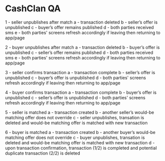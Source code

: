 # CashClan QA

1 - seller unpublishes after match
	a - transaction deleted
	b - seller’s offer is unpublished
	c - buyer’s offer remains published
	d - both parties received sms
	e - both parties' screens refresh accordingly if leaving then returning to app/page

2 - buyer unpublishes after match
	a - transaction deleted
	b - buyer’s offer is unpublished
	c - seller’s offer remains published
	d - both parties received sms
	e - both parties' screens refresh accordingly if leaving then returning to app/page

3 - seller confirms transaction
	a - transaction complete
	b - seller’s offer is unpublished
	c - buyer’s offer is unpublished
	d - both parties' screens refresh accordingly if leaving then returning to app/page

4 - buyer confirms transaction
	a - transaction complete
	b - buyer’s offer is unpublished
	c - seller’s offer is unpublished
	d - both parties' screens refresh accordingly if leaving then returning to app/page

5 - seller is matched
	a - transaction created
	b - another seller’s would-be matching offer does not override
	c - seller unpublishes, transation is deleted and would-be matching offer is matched with new transaction

6 - buyer is matched
	a - transaction created
	b - another buyer’s would-be matching offer does not override
	c - buyer unpublishes, transation is deleted and would-be matching offer is matched with new transaction
	d - upon transaction confirmation, transaction (1/2) is completed and potential duplicate transaction (2/2) is deleted
